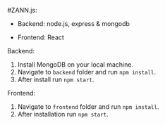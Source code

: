 #ZANN.js:
 - Backend: node.js, express & mongodb
 
 - Frontend: React
 
 Backend:
 1. Install MongoDB on your local machine.
 2. Navigate to `backend` folder and run `npm install`.
 3. After install run `npm start`.
 
 Frontend:
 1. Navigate to `frontend` folder and run `npm install`.
 2. After installation run `npm start`.